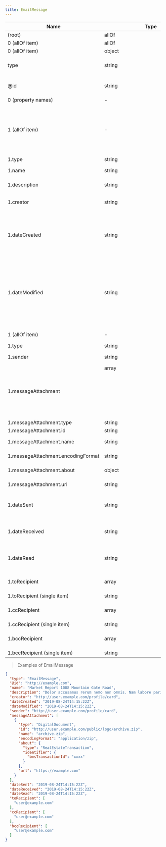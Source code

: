 ```yaml
---
title: EmailMessage
---
```

| Name | Type | Description |
|---|---|---|
| (root) | allOf | - |
| 0 (allOf item) | allOf | - |
| 0 (allOf item) | object | - |
| type | string | The item type (Linked-Data @type) |
| @id | string | the liked data uri for the Thing |
| 0 (property names) | - | - |
| 1 (allOf item) | - | A creative work, including books, movies, photographs, software programs, etc. |
| 1.type | string | - |
| 1.name | string | name of the work. |
| 1.description | string | description of the item |
| 1.creator | string | creator / author of the work |
| 1.dateCreated | string | The date on which the CreativeWork was created or the item was added to a DataFeed. |
| 1.dateModified | string | The date on which the CreativeWork was most recently modified or when the item's entry was modified within a DataFeed. |
| 1 (allOf item) | - | an email message |
| 1.type | string | EmailMessage |
| 1.sender | string | ref to the sender |
| 1.messageAttachment | array<object> | message attachments |
| 1.messageAttachment.type | string | - |
| 1.messageAttachment.id | string | - |
| 1.messageAttachment.name | string | document name or title |
| 1.messageAttachment.encodingFormat | string | [ISO Media Type](https://www.iana.org/assignments/media-types/media-types.xhtml) |
| 1.messageAttachment.about | object | subject of the Document |
| 1.messageAttachment.url | string | public URL of the object |
| 1.dateSent | string | The date/time at which the message was sent |
| 1.dateReceived | string | The date/time at which the message was received |
| 1.dateRead | string | The date/time at which the message was first viewed |
| 1.toRecipient | array<string> | direct recipient of the message |
| 1.toRecipient (single item) | string | - |
| 1.ccRecipient | array<string> | direct recipient of the message |
| 1.ccRecipient (single item) | string | - |
| 1.bccRecipient | array<string> | direct recipient of the message |
| 1.bccRecipient (single item) | string | - |

> Examples of EmailMessage

```json
{
  "type": "EmailMessage",
  "@id": "http://example.com",
  "name": "Market Report 1008 Mountain Gate Road",
  "description": "Dolor accusamus rerum nemo non omnis. Nam labore pariatur eius omnis sit.",
  "creator": "http://user.example.com/profile/card",
  "dateCreated": "2019-08-24T14:15:22Z",
  "dateModified": "2019-08-24T14:15:22Z",
  "sender": "http://user.example.com/profile/card",
  "messageAttachment": [
    {
      "type": "DigitalDocument",
      "id": "http://user.example.com/public/logo/archive.zip",
      "name": "archive.zip",
      "encodingFormat": "application/zip",
      "about": {
        "type": "RealEstateTransaction",
        "identifier": {
          "bmsTransactionId": "xxxx"
        }
      },
      "url": "https://example.com"
    }
  ],
  "dateSent": "2019-08-24T14:15:22Z",
  "dateReceived": "2019-08-24T14:15:22Z",
  "dateRead": "2019-08-24T14:15:22Z",
  "toRecipient": [
    "user@example.com"
  ],
  "ccRecipient": [
    "user@example.com"
  ],
  "bccRecipient": [
    "user@example.com"
  ]
}
```


